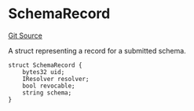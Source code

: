 # SchemaRecord
[Git Source](https://github.com/RafaDSan/trustful-zuzalu-contracts/blob/8145173dbd34bc00952ca1adb04b16dbe11ff624/src/interfaces/ISchemaRegistry.sol)

A struct representing a record for a submitted schema.


```solidity
struct SchemaRecord {
    bytes32 uid;
    IResolver resolver;
    bool revocable;
    string schema;
}
```

